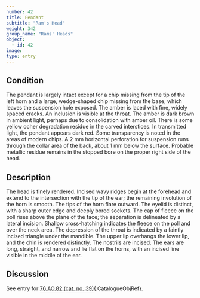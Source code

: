 ```yaml
---
number: 42
title: Pendant
subtitle: "Ram's Head"
weight: 342
group_name: "Rams' Heads"
object:
  - id: 42
image:
type: entry
---
```


## Condition

The pendant is largely intact except for a chip missing from the tip of the left horn and a large, wedge-shaped chip missing from the base, which leaves the suspension hole exposed. The amber is laced with fine, widely spaced cracks. An inclusion is visible at the throat. The amber is dark brown in ambient light, perhaps due to consolidation with amber oil. There is some yellow ocher degradation residue in the carved interstices. In transmitted light, the pendant appears dark red. Some transparency is noted in the areas of modern chips. A 2 mm horizontal perforation for suspension runs through the collar area of the back, about 1 mm below the surface. Probable metallic residue remains in the stopped bore on the proper right side of the head.

## Description

The head is finely rendered. Incised wavy ridges begin at the forehead and extend to the intersection with the tip of the ear; the remaining involution of the horn is smooth. The tips of the horn flare outward. The eyelid is distinct, with a sharp outer edge and deeply bored sockets. The cap of fleece on the poll rises above the plane of the face; the separation is delineated by a lateral incision. Shallow cross-hatching indicates the fleece on the poll and over the neck area. The depression of the throat is indicated by a faintly incised triangle under the mandible. The upper lip overhangs the lower lip, and the chin is rendered distinctly. The nostrils are incised. The ears are long, straight, and narrow and lie flat on the horns, with an incised line visible in the middle of the ear.

## Discussion

See entry for [76.AO.82 (cat. no. 39)](#cat-76.AO.82){.CatalogueObjRef}.
